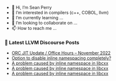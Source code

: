 - 👋 Hi, I’m Sean Perry
- 👀 I’m interested in compilers (c++, COBOL, llvm)
- 🌱 I’m currently learning ...
- 💞️ I’m looking to collaborate on ...
- 📫 How to reach me ...

<!---
s66perry/s66perry is a ✨ special ✨ repository because its `README.md` (this file) appears on your GitHub profile.
You can click the Preview link to take a look at your changes.
--->
### 📕 Latest LLVM Discourse Posts

<!-- DISCOURSE-LLVM:START -->
- [ORC JIT Update / Office Hours – November 2022](https://discourse.llvm.org/t/orc-jit-update-office-hours-november-2022/66293#post_2)
- [Option to disable inline namespacing completely?](https://discourse.llvm.org/t/option-to-disable-inline-namespacing-completely/50284?page=2#post_22)
- [A problem caused by inline namespace in libcxx](https://discourse.llvm.org/t/a-problem-caused-by-inline-namespace-in-libcxx/66485#post_5)
- [A problem caused by inline namespace in libcxx](https://discourse.llvm.org/t/a-problem-caused-by-inline-namespace-in-libcxx/66485#post_4)
- [A problem caused by inline namespace in libcxx](https://discourse.llvm.org/t/a-problem-caused-by-inline-namespace-in-libcxx/66485#post_3)
<!-- DISCOURSE-LLVM:END -->
